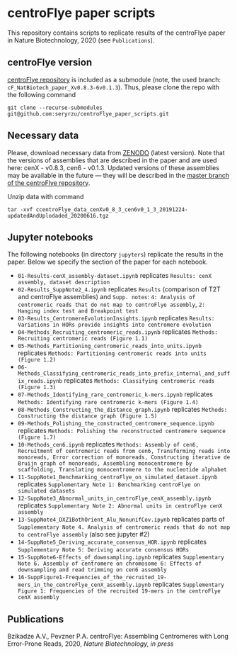 # centroFlye paper scripts

This repository contains scripts to replicate results of the centroFlye paper in Nature Biotechnology, 2020 (see `Publications`).

## centroFlye version
[centroFlye repository](https://github.com/seryrzu/centroFlye/tree/cF_NatBiotech_paper_Xv0.8.3-6v0.1.3) is included as a submodule (note, the used branch: `cF_NatBiotech_paper_Xv0.8.3-6v0.1.3`).
Thus, please clone the repo with the following command

```
git clone --recurse-submodules git@github.com:seryrzu/centroFlye_paper_scripts.git
```

## Necessary data
Please, download necessary data from [ZENODO](http://doi.org/10.5281/zenodo.3897531) (latest version).
Note that the versions of assemblies that are described in the paper and are used here: cenX - v0.8.3, cen6 - v0.1.3.
Updated versions of these assemblies may be available in the future — they will be described in the [master branch of the centroFlye repository](https://github.com/seryrzu/centroFlye/).

Unzip data with command
```
tar -xvf ccentroFlye_data_cenXv0_8_3_cen6v0_1_3_20191224-updatedAndUplodaded_20200616.tgz
```

## Jupyter notebooks
The following notebooks (in directory `jupyters`) replicate the results in the paper.
Below we specify the section of the paper for each notebook.
+ `01-Results-cenX_assembly-dataset.ipynb` replicates `Results: cenX assembly, dataset description`
+ `02-Results_SuppNote2_4.ipynb` replicates `Results` (comparison of T2T and centroFlye assemblies) and `Supp. notes`: `4: Analysis of centromeric reads that do not map to centroFlye assembly`, `2: Hanging index test and Breakpoint test`
+ `03-Results_CentromereEvolutionInsights.ipynb` replicates `Results: Variations in HORs provide insights into centromere evolution`
+ `04-Methods_Recruiting_centromeric_reads.ipynb` replicates `Methods: Recruiting centromeric reads (Figure 1.1)`
+ `05-Methods_Partitioning_centromeric_reads_into_units.ipynb` replicates `Methods: Partitioning centromeric reads into units (Figure 1.2)`
+ `06-Methods_Classifying_centromeric_reads_into_prefix_internal_and_suffix_reads.ipynb` replicates `Methods: Classifying centromeric reads (Figure 1.3)`
+ `07-Methods_Identifying_rare_centromeric_k-mers.ipynb` replicates `Methods: Identifying rare centromeric k-mers (Figure 1.4)`
+ `08-Methods_Constructing_the_distance_graph.ipynb` replicates `Methods: Constructing the distance graph (Figure 1.5)`
+ `09-Methods_Polishing_the_constructed_centromere_sequence.ipynb` replicates `Methods: Polishing the reconstructed centromere sequence (Figure 1.7)`
+ `10-Methods_cen6.ipynb` replicates `Methods: Assembly of cen6, Recruitment of centromeric reads from cen6, Transforming reads into monoreads, Error correction of monoreads, Constructing iterative de Bruijn graph of monoreads, Assembling monocentromere by scaffolding, Translating monocentromere to the nucleotide alphabet`
+ `11-SuppNote1_Benchmarking_centroFlye_on_simulated_dataset.ipynb` replicates `Supplementary Note 1: Benchmarking centroFlye on simulated datasets`
+ `12-SuppNote3_Abnormal_units_in_centroFlye_cenX_assembly.ipynb` replicates `Supplementary Note 2: Abnormal units in centroFlye cenX assembly`
+ `13-SuppNote4_DXZ1BothOrient_Alu_NonunifCov.ipynb` replicates parts of `Supplementary Note 4. Analysis of centromeric reads that do not map to centroFlye assembly` (also see jupyter #2)
+ `14-SuppNote5_Deriving_accurate_consensus_HOR.ipynb` replicates `Supplementary Note 5: Deriving accurate consensus HORs`
+ `15-SuppNote6-Effects_of_downsampling.ipynb` replicates `Supplementary Note 6. Assembly of centromere on chromosome 6: Effects of downsampling and read trimming on cen6 assembly`
+ `16-SuppFigure1-Frequencies_of_the_recruited_19-mers_in_the_centroFlye_cenX_assembly.ipynb` replicates `Supplementary Figure 1: Frequencies of the recruited 19-mers in the centroFlye cenX assembly`


## Publications
Bzikadze A.V., Pevzner P.A. centroFlye: Assembling Centromeres with Long Error-Prone Reads, 2020, _Nature Biotechnology, in press_
